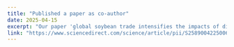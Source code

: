 ```yaml
---
title: "Published a paper as co-author"
date: 2025-04-15
excerpt: "Our paper 'global soybean trade intensifies the impacts of dietary transition on human mobility' ([link]) has been accepted to *iScience*."
link: "https://www.sciencedirect.com/science/article/pii/S258900422500687X"
---
```


